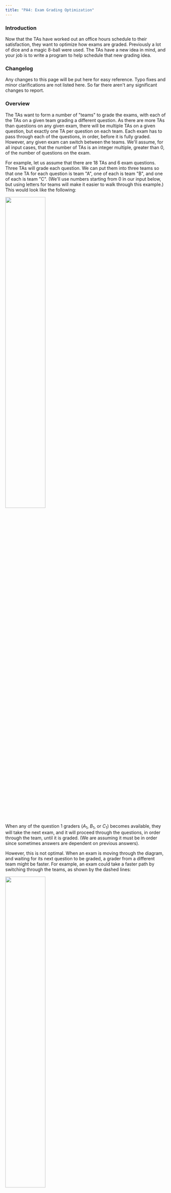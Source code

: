 ```yaml
---
title: "PA4: Exam Grading Optimization"
---
```


### Introduction

Now that the TAs have worked out an office hours schedule to their satisfaction, they want to optimize how exams are graded.  Previously a lot of dice and a magic 8-ball were used.  The TAs have a new idea in mind, and your job is to write a program to help schedule that new grading idea.

### Changelog

Any changes to this page will be put here for easy reference.  Typo fixes and minor clarifications are not listed here.  So far there aren't any significant changes to report.

### Overview

The TAs want to form a number of "teams" to grade the exams, with each of the TAs on a given team grading a different question.  As there are more TAs than questions on any given exam, there will be multiple TAs on a given question, but exactly one TA per question on each team.  Each exam has to pass through each of the questions, in order, before it is fully graded.  However, any given exam can switch between the teams.  We'll assume, for all input cases, that the number of TAs is an integer multiple, greater than 0, of the number of questions on the exam.

For example, let us assume that there are 18 TAs and 6 exam questions.  Three TAs will grade each question.  We can put them into three teams so that one TA for each question is team "A", one of each is team "B", and one of each is team "C".  (We'll use numbers starting from 0 in our input below, but using letters for teams will make it easier to walk through this example.) This would look like the following:

<img src="./graph1.webp" style="width:50%">

When any of the question 1 graders ($A_1$, $B_1$, or $C_1$) becomes available, they will take the next exam, and it will proceed through the questions, in order through the team, until it is graded.  (We are assuming it must be in order since sometimes answers are dependent on previous answers).

However, this is not optimal.  When an exam is moving through the diagram, and waiting for its next question to be graded, a grader from a different team might be faster.  For example, an exam could take a faster path by switching through the teams, as shown by the dashed lines:

<img src="./graph2.webp" style="width:50%">

There are a number of other factors to consider:

- Different TAs take different amounts of time to grade a question.  We'll assume that all of a given question are equivalently hard to grade (meaning one student's answer for question 3 is just as hard to grade as another student's answer for question 3), but that different TAs have different grading speeds.  We'll define $g(t,q)$, which is how much time it takes for the TA on team $t$ to grade question $q$. (Mnemonic: 'g' is for grading time)
- Transfer time.  The TAs are optimized into teams, so passing an exam from one TA to the next on the same team takes 0 time.  However, passing it to a TA on a *different* team takes $x(t,q)$ time to pass the question from TA on team $t$ to a TA on another team (any of the other teams) grading question $q$. (Mnemonic: 'x' is for xfer (transfer) time)

We are looking for the fastest time to grade the exam.

The problem, then is to determine the fastest time to grade a *single* exam.  To make this problem viable, we will assume that all the TAs are idle, and any TA is available to grade their respective question at any time.

### Algorithm Example

We will continue the example from the diagrams above, with 18 TAs and 6 exam questions.  Thus, there are 3 teams.

Each problem will be given the number of teams, the number of TAs, and the values in both $g(t,q)$ (the time it takes for the TA on team $t$ to grade question $q$) and $x(t,q)$ (the transfer time to transfer a question from team $t$ to any other team who is grading question $q$).

Let $f(t,q)$ be the fastest time that team $t$ could have graded question $q$.

For example, consider determining the fastest time that team B could have graded question 3.  There are three possibilities:

1. Question 2 was graded by team A.  We have to take into account transfer time here, so the total time is $f(A,2)+g(B,3)+x(A,3)$: the fastest time when question 2 was graded by team A ($f(A,2)$) plus the time it took for team B to grade question 3 ($g(B,3)$), plus the time it took to transfer the question from team A to another team (here,  B) who is grading question 3 ($x(A,3)$).
2. Question 2 was graded by team B.  There is no transfer time, so the total time is $f(B,2)+g(B,3)$: the fastest time when question 2 was graded by team B ($f(B,2)$) plus the time it took for the TA on team B to grade question 3 ($g(B,3)$).
3. Question 3 was graded by team C.  This is similar to the first case, but replace team A with team C.  The total time here is $f(C,2)+g(B,3)+x(C,3)$

The final result for $f(B,3)$ is the minimum of those three values.

Note that there could be more than three teams.  Also, the teams are represented by numbers (starting from 0), but it's easier to explain using letters for teams.  In the above example, A=0, B=1, and C=2.

The final answer is the minimum of the times to have graded the last question.  In this example, that is the minimum of $f(A,6)$, $f(B,6)$, and $f(C,6)$.

### Specific Example

Let's assume we still have 18 TAs and 6 exam questions.  Note that this example does NOT correspond to the diagrams above.

The cost for the teams to grade each question is as follows (this is the $g$ array).

| Team | Q1 | Q2 | Q3 | Q4 | Q5 | Q6 |
|------|----|----|----|----|----|----|
| A |  7 | 11 |  6 | 11 |  9 |  7 |
| B |  9 | 15 | 12 | 15 | 11 | 14 | 
| C | 14 |  5 | 11 | 12 |  5 |  6 |

The cost to transfer an exam from one team to another is as follows (this is the $x$ array).  Note that there is no transfer to question 1.

| Team | to Q2 | to Q3 | to Q4 | to Q5 | to Q6 |
|------|----|----|----|----|----|
| A | 6 | 7 | 5 | 6 | 5 |
| B | 8 | 8 | 7 | 6 | 7 | 
| C | 9 | 8 | 9 | 7 | 7 |

The cost to grade question 1 by each of the teams is just the cost to grade that question, as there is no transferring at that point, so it is 7, 8, and 14, respectively, for teams A, B, and C.

Consider the cost for question 2 to be graded by team C.  Possibilities:

- It could have come from team A.  Then the cost is 7 (the cost for team A to have graded question 1), plus 6 (the cost for team A to transfer the exam to *any* team grading question 2), plus 5 (the cost for team C to grade question 2), for a total of 18.
- It could have come from team B.  Then the cost is 9 (the cost for team B to have graded question 1), plus 8 (the cost for team B to transfer the exam to *any* team grading question 2), plus 5 (the cost for team C to grade question 2), for a total of 22.
- It could have come from team C.  Then the cost is 14 (the cost for team C to have graded question 1), plus 5 (the cost for team C to grade question 2), for a total cost of 19; there is no transfer time when the next question is being graded by the same team.

The minimum of these is 18, which is the least amount of time taken when team C has graded question 2.  This means that, for team C to have graded question 2, the fastest path was for team A to have graded question 1 and then the test was transferred to team C to grade question 2.

### Input

**For this homework, we are *NOT* providing you with skeleton code that handles reading in of the input.**  You should look at the previous two homeworks for examples how to do so: [PA1: Driving Directions](../pa1/index.html) ([md](../pa1/index.md)) and [PA2: Office Hours](../pa2/index.html) ([md](../pa2/index.md)).


All input is read in from standard input (not a file).  All values read in are non-negative integers that will fit into a signed `int` variable.

The first line of the file will contain the single positive integer $1 \le c \le 10^5$, the number of test cases in the file.

The first line of each test case will contain two values $n$ and $q$, space separated, which is the number of TAs and exam questions, respectively.  It will always be the case that $n$ is a positive integer multiple of $q$.  The number of grading teams, then, would be $n/q$.

The next line will contain the time taken to grade array (array $g$ in the description above).  This will be presented as a single line of space-separated values in row-major order (the first row (the time for the "A" team to grade), followed by the second row (the time for the "B" team to grade), followed by the third row, etc.).

The next line will contain the transfer time array (array $x$ in the description above).  This will be presented as a single line of space-separated values in row-major order.  Note that this array has one fewer columns than the $g$ array.


### Sample Input

The first test case is the specific example shown above.
This file is available as [example.in](example.in).


```
3
18 6
7 11 6 11 9 7 9 15 12 15 11 14 14 5 11 12 5 6
6 7 5 6 5 8 8 7 6 7 9 8 9 7 7
25 5
8 10 8 6 12 8 9 15 7 11 15 6 7 15 8 9 6 12 11 13 11 6 13 10 10
8 7 6 9 7 8 5 10 9 7 8 5 9 7 8 7 10 7 9 8
48 12
12 11 14 11 5 13 14 14 11 8 15 9 11 6 11 11 11 8 13 7 7 13 13 6 7 12 8 10 7 13 10 12 9 13 5 7 8 9 7 6 8 6 14 5 11 7 6 7
10 6 10 6 10 10 9 5 6 10 10 9 8 8 10 9 5 9 7 6 10 9 9 7 7 6 7 6 7 10 6 7 9 9 10 6 6 8 10 6 8 10 8 10
```

Other, larger, test cases are described below.

### Output

Each test case will output a single integer, which is the minimum cost to grade that exam.

### Sample Output

```
51
44
94
```

### Notes

This assignment must be a *dynamic programming solution*.  We have some very large test cases, and they will time out with any other type of solution.  Some of those test cases are given below.

There are some assumptions that you may and may not make:

- All values, both input and output, are non-negative integer values that will fit into a signed `int` variable
- The input provided will always be valid
- There will be at least 2 teams, and at least 4 TAs
- The number of TAs will always be a positive integer multiple of the number of questions on the exam


There a few large test cases available in Canvas' Files.  They are contained in a zip file named `pa4-examples.zip`.  The files therein are as follows.  

We give the times so you can see, relatively, how long they might take -- obviously the speed on your computer will vary.  These were using a Python solution, and Java tends to be faster than Python (*everything* is faster than Python).  It's fine if your program is slower, as long as the second-to-last test case below (`pa4-example-1M-1k.in`) runs in a minute or less.

- `pa4-example-1k-10.in`: 1,000 TAs and 10 questions, which means 100 teams; the answer is 64, and it took about 0.05 seconds to compute.
- `pa4-example-10k-100.in`: 10,000 TAs and 100 questions, which means 100 teams; the answer is 739, and it took about 0.1 seconds to compute.
- `pa4-example-100k-1k.in`: 100,000 TAs and 1,000 questions, which means 100 teams; the answer is 7362, and it took about 1 second to compute.
- `pa4-example-1M-1k.in`: 1 million TAs and 1,000 questions, which means 1,000 teams; the answer is 73511, and it took about 8 seconds to compute.
- `pa4-example-1M-10k.in`: 1 million TAs and 10,000 questions, which means 100 teams; the answer is 6754, and it took about 80 seconds to compute.
	- We aren't going to test a test case of this size on Gradescope!

If your program does not implement a dynamic programming algorithm, at least one of those cases will time out when we run it (not counting the last one).

### Execution

We will run your program as follows:

```
cat example.in | python3 pa4.py
```

or:

```
cat example.in | java PA4
```

This takes the output of what is on the left (`cat example.in`, whose output is the contents of the example.in file) and uses it as the input to what is on the right.  This version should work in all platforms (Windows, MacOS, and Linux).

### Submission

You will submit your completed `pa4.py` or `PA4.java` file to Gradescope.  There will be a *small set* of acceptance tests that are *NOT COMPREHENSIVE*.  These acceptance tests are the test cases in [example.in](example.in) file.  It's up to you to comprehensively test your code.  The acceptance tests just verify that you are reading the input correctly and providing the expected output.

